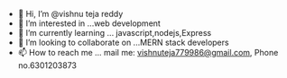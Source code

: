 - 👋 Hi, I’m @vishnu teja reddy
- 👀 I’m interested in ...web development
- 🌱 I’m currently learning ... javascript,nodejs,Express
- 💞️ I’m looking to collaborate on ...MERN stack developers 
- 📫 How to reach me ... mail me: vishnuteja779986@gmail.com, Phone no.6301203873

<!---
vishnu630/vishnu630 is a ✨ special ✨ repository because its `README.md` (this file) appears on your GitHub profile.
You can click the Preview link to take a look at your changes.
--->
